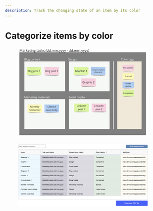 ```yaml
---
description: Track the changing state of an item by its color
---
```


# Categorize items by color

<figure><img src="../.gitbook/assets/VisualData_ColorTags_01.png" alt=""><figcaption></figcaption></figure>

<figure><img src="../.gitbook/assets/VisualData_ColorTags_results_01.png" alt=""><figcaption></figcaption></figure>
